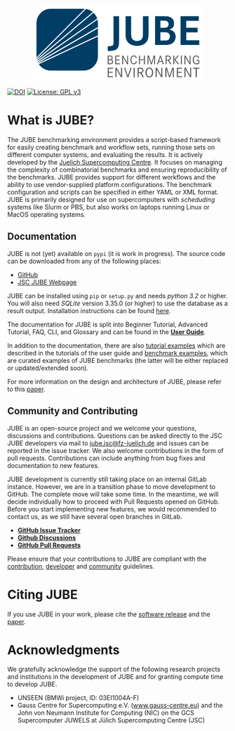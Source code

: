 <div align="center">
<img src="docs/logo/JUBE-Logo.svg" alt="JUBE" height="170em"/>
</div>

[![DOI](https://zenodo.org/badge/DOI/10.5281/zenodo.7534372.svg)](https://doi.org/10.5281/zenodo.7534372)
[![License: GPL v3](https://img.shields.io/badge/License-GPLv3-blue.svg)](https://www.gnu.org/licenses/gpl-3.0)

# What is JUBE?

The JUBE benchmarking environment provides a script-based framework for easily
creating benchmark and workflow sets, running those sets on different computer
systems, and evaluating the results.
It is actively developed by the [Juelich Supercomputing Centre](https://www.fz-juelich.de/en/ias/jsc).
It focuses on managing the complexity of combinatorial benchmarks and ensuring reproducibility of the benchmarks.
JUBE provides support for different workflows and the ability to use vendor-supplied platform configurations.
The benchmark configuration and scripts can be specified in either YAML or XML format.
JUBE is primarily designed for use on supercomputers with *scheduding* systems
like Slurm or PBS, but also works on laptops running Linux or MacOS operating systems.

## Documentation

JUBE is not (yet) available on `pypi` (it is work in progress).
The source code can be downloaded from any of the following places:
- [GitHub](https://github.com/FZJ-JSC/JUBE)
- [JSC JUBE Webpage](https://www.fz-juelich.de/en/ias/jsc/services/user-support/software-tools/jube/download)

JUBE can be installed using `pip` or `setup.py` and needs *python 3.2* or higher.
You will also need *SQLite* version 3.35.0 (or higher) to use the database as a result output.
Installation instructions can be found [here](https://apps.fz-juelich.de/jsc/jube/jube2/docu/tutorial.html#installation).

The documentation for JUBE is split into Beginner Tutorial, Advanced Tutorial, 
FAQ, CLI, and Glossary and can be found in the 
**[User Guide](https://apps.fz-juelich.de/jsc/jube/jube2/docu/index.html)**.

In addition to the documentation, there are also 
[tutorial examples](examples)
which are described in the tutorials of the user guide and 
[benchmark examples](https://github.com/FZJ-JSC/jube-configs), which are curated
examples of JUBE benchmarks (the latter will be either replaced or 
updated/extended soon).

For more information on the design and architecture of JUBE, please refer to
this [paper](https://ebooks.iospress.nl/DOI/10.3233/978-1-61499-621-7-431).


## Community and Contributing

JUBE is an open-source project and we welcome your questions, discussions and contributions.
Questions can be asked directly to the JSC JUBE developers via mail to
[jube.jsc@fz-juelich.de](mailto:jube.jsc@fz-juelich.de) and issues can be
reported in the issue tracker.
We also welcome contributions in the form of pull requests.
Contributions can include anything from bug fixes and documentation to new features.

JUBE development is currently still taking place on an internal GitLab instance.
However, we are in a transition phase to move development to GitHub. The complete
move will take some time. In the meantime, we will decide individually how to
proceed with Pull Requests opened on GitHub. Before you start implementing new
features, we would recommended to contact us, as we still have several open
branches in GitLab.

- **[GitHub Issue Tracker](https://github.com/FZJ-JSC/JUBE/issues)**
- **[Github Discussions](https://github.com/FZJ-JSC/JUBE/discussions)**
- **[GitHub Pull Requests](https://github.com/FZJ-JSC/JUBE/pulls)**

Please ensure that your contributions to JUBE are compliant with the 
[contribution](CONTRIBUTING.md), 
[developer](https://apps.fz-juelich.de/jsc/jube/jube2/docu/devel.html) and 
[community](CODE_OF_CONDUCT.md) guidelines.

# Citing JUBE

If you use JUBE in your work, please cite the
[software release](https://zenodo.org/records/7534372)
and the [paper](https://ebooks.iospress.nl/DOI/10.3233/978-1-61499-621-7-431).

# Acknowledgments

We gratefully acknowledge the support of the following research projects and 
institutions in the development of JUBE and for granting compute time to develop JUBE. 

- UNSEEN (BMWi project, ID: 03EI1004A-F)
- Gauss Centre for Supercomputing e.V. (www.gauss-centre.eu) and the John von
Neumann Institute for Computing (NIC) on the GCS Supercomputer JUWELS at
Jülich Supercomputing Centre (JSC)

